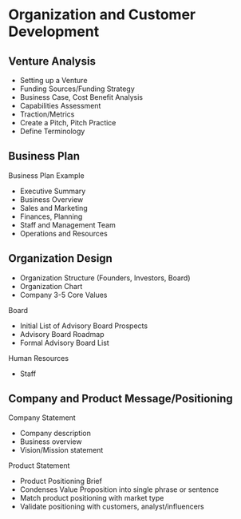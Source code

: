 # Organization and Customer Development

## Venture Analysis

* Setting up a Venture
* Funding Sources/Funding Strategy
* Business Case, Cost Benefit Analysis
* Capabilities Assessment
* Traction/Metrics
* Create a Pitch, Pitch Practice
* Define Terminology

## Business Plan

Business Plan Example
* Executive Summary
* Business Overview
* Sales and Marketing
* Finances, Planning
* Staff and Management Team
* Operations and Resources

## Organization Design

* Organization Structure (Founders, Investors, Board)
* Organization Chart
* Company 3-5 Core Values

Board
* Initial List of Advisory Board Prospects
* Advisory Board Roadmap
* Formal Advisory Board List

Human Resources
* Staff

## Company and Product Message/Positioning

Company Statement
* Company description
* Business overview
* Vision/Mission statement

Product Statement
* Product Positioning Brief
* Condenses Value Proposition into single phrase or sentence
* Match product positioning with market type
* Validate positioning with customers, analyst/influencers
